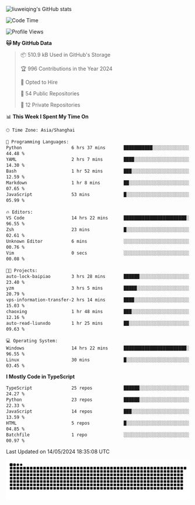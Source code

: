 ![liuweiqing's GitHub stats](https://github-readme-stats.vercel.app/api?username=14790897&show_icons=true&locale=cn&include_all_commits=true&count_private=true)

<!--START_SECTION:waka-->
![Code Time](http://img.shields.io/badge/Code%20Time-1%2C003%20hrs%2011%20mins-blue)

![Profile Views](http://img.shields.io/badge/Profile%20Views-18-blue)

**🐱 My GitHub Data** 

> 📦 510.9 kB Used in GitHub's Storage 
 > 
> 🏆 996 Contributions in the Year 2024
 > 
> 💼 Opted to Hire
 > 
> 📜 54 Public Repositories 
 > 
> 🔑 12 Private Repositories 
 > 
📊 **This Week I Spent My Time On** 

```text
🕑︎ Time Zone: Asia/Shanghai

💬 Programming Languages: 
Python                   6 hrs 37 mins       ███████████░░░░░░░░░░░░░░   44.48 % 
YAML                     2 hrs 7 mins        ████░░░░░░░░░░░░░░░░░░░░░   14.30 % 
Bash                     1 hr 52 mins        ███░░░░░░░░░░░░░░░░░░░░░░   12.59 % 
Markdown                 1 hr 8 mins         ██░░░░░░░░░░░░░░░░░░░░░░░   07.65 % 
JavaScript               53 mins             █░░░░░░░░░░░░░░░░░░░░░░░░   05.99 % 

🔥 Editors: 
VS Code                  14 hrs 22 mins      ████████████████████████░   96.55 % 
Zsh                      23 mins             █░░░░░░░░░░░░░░░░░░░░░░░░   02.61 % 
Unknown Editor           6 mins              ░░░░░░░░░░░░░░░░░░░░░░░░░   00.76 % 
Vim                      0 secs              ░░░░░░░░░░░░░░░░░░░░░░░░░   00.08 % 

🐱‍💻 Projects: 
auto-lock-baipiao        3 hrs 28 mins       ██████░░░░░░░░░░░░░░░░░░░   23.40 % 
yzm                      3 hrs 5 mins        █████░░░░░░░░░░░░░░░░░░░░   20.79 % 
vps-information-transfer-2 hrs 14 mins       ████░░░░░░░░░░░░░░░░░░░░░   15.03 % 
chaoxing                 1 hr 48 mins        ███░░░░░░░░░░░░░░░░░░░░░░   12.16 % 
auto-read-liunxdo        1 hr 25 mins        ██░░░░░░░░░░░░░░░░░░░░░░░   09.63 % 

💻 Operating System: 
Windows                  14 hrs 22 mins      ████████████████████████░   96.55 % 
Linux                    30 mins             █░░░░░░░░░░░░░░░░░░░░░░░░   03.45 % 
```

**I Mostly Code in TypeScript** 

```text
TypeScript               25 repos            ██████░░░░░░░░░░░░░░░░░░░   24.27 % 
Python                   23 repos            ██████░░░░░░░░░░░░░░░░░░░   22.33 % 
JavaScript               14 repos            ███░░░░░░░░░░░░░░░░░░░░░░   13.59 % 
HTML                     5 repos             █░░░░░░░░░░░░░░░░░░░░░░░░   04.85 % 
Batchfile                1 repo              ░░░░░░░░░░░░░░░░░░░░░░░░░   00.97 % 
```




 Last Updated on 14/05/2024 18:35:08 UTC
<!--END_SECTION:waka-->

<picture>
  <source media="(prefers-color-scheme: dark)" srcset="https://raw.githubusercontent.com/14790897/14790897/output/github-contribution-grid-snake-dark.svg" />
  <source media="(prefers-color-scheme: light)" srcset="https://raw.githubusercontent.com/14790897/14790897/output/github-contribution-grid-snake.svg" />
  <img alt="github-snake" src="https://raw.githubusercontent.com/14790897/14790897/output/github-contribution-grid-snake.svg" />
</picture>

